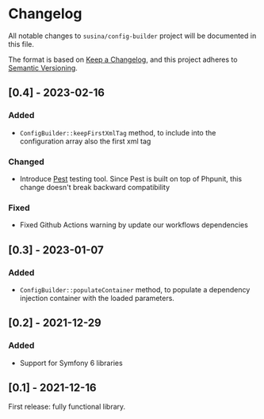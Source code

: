 # Changelog
All notable changes to `susina/config-builder` project will be documented in this file.

The format is based on [Keep a Changelog](https://keepachangelog.com/en/1.0.0/),
and this project adheres to [Semantic Versioning](https://semver.org/spec/v2.0.0.html).

## [0.4] - 2023-02-16
### Added
-  `ConfigBuilder::keepFirstXmlTag` method, to include into the configuration array also the first xml tag
### Changed
-  Introduce [Pest](https://www.pest.com) testing tool. Since Pest is built on top of Phpunit, this change doesn't break backward compatibility
### Fixed
-  Fixed Github Actions warning by update our workflows dependencies

## [0.3] - 2023-01-07
### Added
- `ConfigBuilder::populateContainer` method, to populate a dependency injection container with the loaded parameters.

## [0.2] - 2021-12-29
### Added
-  Support for Symfony 6 libraries

## [0.1] - 2021-12-16
First release: fully functional library.
